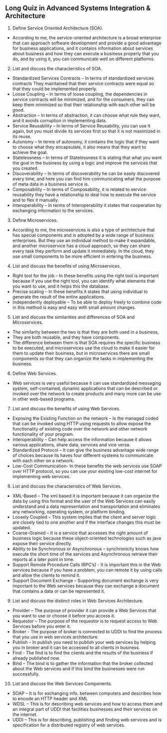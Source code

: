 ## Long Quiz in Advanced Systems Integration & Architecture
1. Define Service Oriented Architecture (SOA).
-  According to me, the service-oriented architecture is a broad enterprise that can approach software development and provide a good advantage for business applications, and it contains information about services about business and how they can execute a business properly that you do, and by using it, you can communicate well on different platforms.
2. List and discuss the characteristics of SOA.
-  Standardized Services Contracts – In terms of standardized services contracts They maintained that their service contracts were equal so that they could be implemented properly.
-  Loose Coupling – In terms of loose coupling, the dependencies in service contracts will be minimized, and for the consumers, they can keep them minimized so that their relationship with each other will be good.
-  Abstraction – In terms of abstraction, it can choose what role they want, and it avoids corruption in implementing data.
-  Service Reusability – In terms of Service Reusability, you can use it again, but you must divide its services first so that it is not maximized in its reuse.
-  Autonomy – In terms of autonomy, it contains the logic that if they want to choose what they encapsulate, it also means that they want to achieve the goal.
-  Statelessness – In terms of Statelessness it is stating that what you want the goal in the business by using a logic and improve the services that you created.
-  Discoverability – In terms of discoverability he can be easily discovered every time, and here you can find him communicating what the purpose of meta data in a business service is.
-  Composability – In terms of Composability, it is related to service reusability they have a relationship to deal how to execute the service and to flex it manually.
-  Interoperability – In terms of Interoperability it states that cooperation by exchanging information to the services.

3. Define Microservices.
-  According to me, the microservices is also a type of architecture that has special components and is adopted by a wide range of business enterprises. But they use an individual method to make it expandable, and another microservice has a cloud approach, so they can share every task they perform and update it immediately. In the cloud, they use small components to be more efficient in entering the business.


4. List and discuss the benefits of using Microservices.
-  Right tool for the job – In these benefits using the right tool is important because if you use the right tool, you can identify what elements that you want to use, and it helps this the database.
-  Precise scaling – In these benefits it states that using individual to generate the result of the entire applications.
-  Independently deployable – To be able to deploy freely to combine code in this method is easy and easy with small amount changes.

5. List and discuss the similarities and differences of SOA and Microservices.
-  The similarity between the two is that they are both used in a business, 
-  They are both reusable, and they have components. 
-  The difference between them is that SOA requires the specific business to be executed, and microservices use the cloud to make it easier for them to update their business, but in microservices there are small components so that they can organize the tasks in implementing the business.

6. Define Web Services.
-  Web services is very useful because it can use standardized messaging system, self-contained, dynamic applications that can be described or invoked over the network to create products and many more can be use in other web-based programs.
7. List and discuss the benefits of using Web Services.
-  Exposing the Existing Function on the network – Is the managed coded that can be invoked using HTTP using requests to allow expose the functionality of existing code over the network and other network functionality of your program.
-  Interoperability – Can help access the information because it allows various applications, share data, services and vice versa.
-  Standardized Protocol – It can give the business advantage wide range of choices because its haves four different systems to communicate with each other on a network.
-  Low-Cost Communication- In these benefits the web services use SOAP over HTTP protocol, so you can use your existing low-cost internet for implementing web services.

8. List and discuss the characteristics of Web Services.
-  XML-Based – The xml based it is important because it can organize the data by using this format and the user of the Web Services can easily understand and a data representation and transportation and eliminates any networking, operating system, or platform binding.
-  Loosely Coupled – This system implies that the client and server logic are closely tied to one another and if the interface changes this must be updated.
-  Coarse-Grained – It is a service that accesses the right amount of business logic because these object-oriented technologies such as java expose their service directly.
-  Ability to be Synchronous or Asynchronous – synchronicity knows how execute the short time of the services and Asynchronous retrieve their reports at a later point in time.
-  Support Remote Procedure Calls (RPC’s) - It is important this in the Web services because if you have a problem, you can remote it by using calls and allow the clients to remind it.
-  Support Document Exchange – Supporting document exchange is very important to the Web services because they can exchange a document that contains a data or can be represented it.

9. List and discuss the distinct roles in Web Services Architecture.
-  Provider – The purpose of provider it can provide a Web Services that you want to use or choose it before you access it.
-  Requestor – The purpose of the requestor is to request access to Web Services before you enter it.
-  Broker - The purpose of broker is connected to UDDI to find the process that you use in web services architecture.
-  Publish – In publish you need to publish your web services by helping you in broker and it can be accessed to all clients in business.
-  Find - The find is to find the clients and the results of the business if already published now.
-  Bind – The bind is to gather the information that the broker collected about the Web services and if this bind the businesses were run successfully.

10. List and discuss the Web Services Components.
-  SOAP – It is for exchanging info. between computers and describes how to encode an HTTP header and XML
-  WDSL – This is for describing web services and how to access them and an integral part of UDDI that facilities businesses and their services on the internet.
-  UDDI – This is for describing, publishing and finding web services and is specification for a distributed registry of web services.

